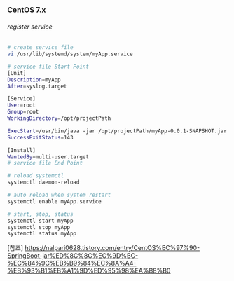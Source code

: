 ### CentOS 7.x
  
###### register service
```sh
# create service file
vi /usr/lib/systemd/system/myApp.service

# service file Start Point
[Unit]
Description=myApp
After=syslog.target

[Service]
User=root
Group=root
WorkingDirectory=/opt/projectPath

ExecStart=/usr/bin/java -jar /opt/projectPath/myApp-0.0.1-SNAPSHOT.jar
SuccessExitStatus=143

[Install]
WantedBy=multi-user.target
# service file End Point

# reload systemctl
systemctl daemon-reload

# auto reload when system restart
systemctl enable myApp.service

# start, stop, status
systemctl start myApp
systemctl stop myApp
systemctl status myApp
```
[참조] https://nalpari0628.tistory.com/entry/CentOS%EC%97%90-SpringBoot-jar%ED%8C%8C%EC%9D%BC-%EC%84%9C%EB%B9%84%EC%8A%A4-%EB%93%B1%EB%A1%9D%ED%95%98%EA%B8%B0
